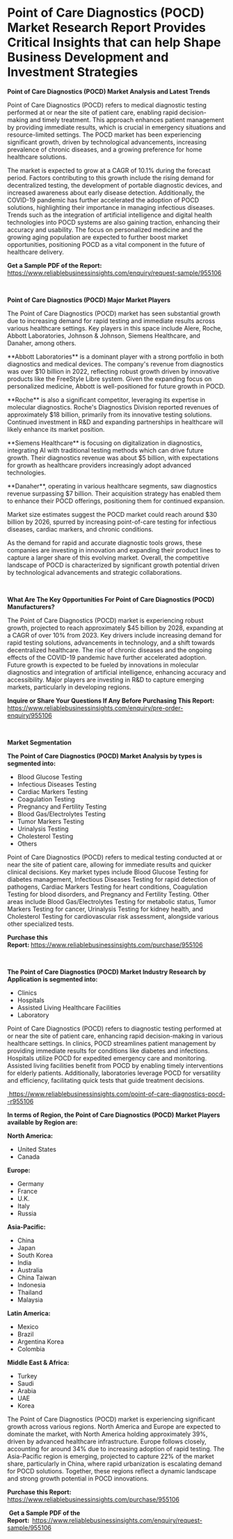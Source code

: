 <p><h1>Point of Care Diagnostics (POCD) Market Research Report Provides Critical Insights that can help Shape Business Development and Investment Strategies</h1></p><p><strong>Point of Care Diagnostics (POCD) Market Analysis and Latest Trends</strong></p>
<p><p>Point of Care Diagnostics (POCD) refers to medical diagnostic testing performed at or near the site of patient care, enabling rapid decision-making and timely treatment. This approach enhances patient management by providing immediate results, which is crucial in emergency situations and resource-limited settings. The POCD market has been experiencing significant growth, driven by technological advancements, increasing prevalence of chronic diseases, and a growing preference for home healthcare solutions.</p><p>The market is expected to grow at a CAGR of 10.1% during the forecast period. Factors contributing to this growth include the rising demand for decentralized testing, the development of portable diagnostic devices, and increased awareness about early disease detection. Additionally, the COVID-19 pandemic has further accelerated the adoption of POCD solutions, highlighting their importance in managing infectious diseases. Trends such as the integration of artificial intelligence and digital health technologies into POCD systems are also gaining traction, enhancing their accuracy and usability. The focus on personalized medicine and the growing aging population are expected to further boost market opportunities, positioning POCD as a vital component in the future of healthcare delivery.</p></p>
<p><strong>Get a Sample PDF of the Report:&nbsp;</strong> <a href="https://www.reliablebusinessinsights.com/enquiry/request-sample/955106?utm_campaign=100&utm_medium=2&utm_source=Github&utm_content=ia&utm_term=13042025&utm_id=point-of-care-diagnostics-pocd">https://www.reliablebusinessinsights.com/enquiry/request-sample/955106</a></p>
<p>&nbsp;</p>
<p><strong>Point of Care Diagnostics (POCD) Major Market Players</strong></p>
<p><p>The Point of Care Diagnostics (POCD) market has seen substantial growth due to increasing demand for rapid testing and immediate results across various healthcare settings. Key players in this space include Alere, Roche, Abbott Laboratories, Johnson & Johnson, Siemens Healthcare, and Danaher, among others.</p><p>**Abbott Laboratories** is a dominant player with a strong portfolio in both diagnostics and medical devices. The company's revenue from diagnostics was over $10 billion in 2022, reflecting robust growth driven by innovative products like the FreeStyle Libre system. Given the expanding focus on personalized medicine, Abbott is well-positioned for future growth in POCD.</p><p>**Roche** is also a significant competitor, leveraging its expertise in molecular diagnostics. Roche's Diagnostics Division reported revenues of approximately $18 billion, primarily from its innovative testing solutions. Continued investment in R&D and expanding partnerships in healthcare will likely enhance its market position.</p><p>**Siemens Healthcare** is focusing on digitalization in diagnostics, integrating AI with traditional testing methods which can drive future growth. Their diagnostics revenue was about $5 billion, with expectations for growth as healthcare providers increasingly adopt advanced technologies.</p><p>**Danaher**, operating in various healthcare segments, saw diagnostics revenue surpassing $7 billion. Their acquisition strategy has enabled them to enhance their POCD offerings, positioning them for continued expansion.</p><p>Market size estimates suggest the POCD market could reach around $30 billion by 2026, spurred by increasing point-of-care testing for infectious diseases, cardiac markers, and chronic conditions.</p><p>As the demand for rapid and accurate diagnostic tools grows, these companies are investing in innovation and expanding their product lines to capture a larger share of this evolving market. Overall, the competitive landscape of POCD is characterized by significant growth potential driven by technological advancements and strategic collaborations.</p></p>
<p>&nbsp;</p>
<p><strong>What Are The Key Opportunities For Point of Care Diagnostics (POCD) Manufacturers?</strong></p>
<p><p>The Point of Care Diagnostics (POCD) market is experiencing robust growth, projected to reach approximately $45 billion by 2028, expanding at a CAGR of over 10% from 2023. Key drivers include increasing demand for rapid testing solutions, advancements in technology, and a shift towards decentralized healthcare. The rise of chronic diseases and the ongoing effects of the COVID-19 pandemic have further accelerated adoption. Future growth is expected to be fueled by innovations in molecular diagnostics and integration of artificial intelligence, enhancing accuracy and accessibility. Major players are investing in R&D to capture emerging markets, particularly in developing regions.</p></p>
<p><strong>Inquire or Share Your Questions If Any Before Purchasing This Report:</strong> <a href="https://www.reliablebusinessinsights.com/enquiry/pre-order-enquiry/955106?utm_campaign=100&utm_medium=2&utm_source=Github&utm_content=ia&utm_term=13042025&utm_id=point-of-care-diagnostics-pocd">https://www.reliablebusinessinsights.com/enquiry/pre-order-enquiry/955106</a></p>
<p>&nbsp;</p>
<p><strong>Market Segmentation</strong></p>
<p><strong>The Point of Care Diagnostics (POCD) Market Analysis by types is segmented into:</strong></p>
<p><ul><li>Blood Glucose Testing</li><li>Infectious Diseases Testing</li><li>Cardiac Markers Testing</li><li>Coagulation Testing</li><li>Pregnancy and Fertility Testing</li><li>Blood Gas/Electrolytes Testing</li><li>Tumor Markers Testing</li><li>Urinalysis Testing</li><li>Cholesterol Testing</li><li>Others</li></ul></p>
<p><p>Point of Care Diagnostics (POCD) refers to medical testing conducted at or near the site of patient care, allowing for immediate results and quicker clinical decisions. Key market types include Blood Glucose Testing for diabetes management, Infectious Diseases Testing for rapid detection of pathogens, Cardiac Markers Testing for heart conditions, Coagulation Testing for blood disorders, and Pregnancy and Fertility Testing. Other areas include Blood Gas/Electrolytes Testing for metabolic status, Tumor Markers Testing for cancer, Urinalysis Testing for kidney health, and Cholesterol Testing for cardiovascular risk assessment, alongside various other specialized tests.</p></p>
<p><strong>Purchase this Report:&nbsp;</strong><a href="https://www.reliablebusinessinsights.com/purchase/955106?utm_campaign=100&utm_medium=2&utm_source=Github&utm_content=ia&utm_term=13042025&utm_id=point-of-care-diagnostics-pocd">https://www.reliablebusinessinsights.com/purchase/955106</a></p>
<p>&nbsp;</p>
<p><strong>The Point of Care Diagnostics (POCD) Market Industry Research by Application is segmented into:</strong></p>
<p><ul><li>Clinics</li><li>Hospitals</li><li>Assisted Living Healthcare Facilities</li><li>Laboratory</li></ul></p>
<p><p>Point of Care Diagnostics (POCD) refers to diagnostic testing performed at or near the site of patient care, enhancing rapid decision-making in various healthcare settings. In clinics, POCD streamlines patient management by providing immediate results for conditions like diabetes and infections. Hospitals utilize POCD for expedited emergency care and monitoring. Assisted living facilities benefit from POCD by enabling timely interventions for elderly patients. Additionally, laboratories leverage POCD for versatility and efficiency, facilitating quick tests that guide treatment decisions.</p></p>
<p><a href="https://www.reliablebusinessinsights.com/point-of-care-diagnostics-pocd--r955106?utm_campaign=100&utm_medium=2&utm_source=Github&utm_content=ia&utm_term=13042025&utm_id=point-of-care-diagnostics-pocd">&nbsp;https://www.reliablebusinessinsights.com/point-of-care-diagnostics-pocd--r955106</a></p>
<p><strong>In terms of Region, the Point of Care Diagnostics (POCD) Market Players available by Region are:</strong></p>
<p>
    <p> <strong> North America: </strong>
        <ul>
            <li>United States</li>
            <li>Canada</li>
        </ul>
        </p> 
    <p> <strong> Europe: </strong>
        <ul>
            <li>Germany</li>
            <li>France</li>
            <li>U.K.</li>
            <li>Italy</li>
            <li>Russia</li>
        </ul>
        </p> 
    <p> <strong> Asia-Pacific: </strong>
        <ul>
            <li>China</li>
            <li>Japan</li>
            <li>South Korea</li>
            <li>India</li>
            <li>Australia</li>
            <li>China Taiwan</li>
            <li>Indonesia</li>
            <li>Thailand</li>
            <li>Malaysia</li>
        </ul>
        </p> 
    <p> <strong> Latin America: </strong>
        <ul>
            <li>Mexico</li>
            <li>Brazil</li>
            <li>Argentina Korea</li>
            <li>Colombia</li>
        </ul>
        </p> 
    <p> <strong> Middle East & Africa: </strong>
        <ul>
            <li>Turkey</li>
            <li>Saudi</li>
            <li>Arabia</li>
            <li>UAE</li>
            <li>Korea</li>
        </ul>
    </p>
    </p>
<p><p>The Point of Care Diagnostics (POCD) market is experiencing significant growth across various regions. North America and Europe are expected to dominate the market, with North America holding approximately 39%, driven by advanced healthcare infrastructure. Europe follows closely, accounting for around 34% due to increasing adoption of rapid testing. The Asia-Pacific region is emerging, projected to capture 22% of the market share, particularly in China, where rapid urbanization is escalating demand for POCD solutions. Together, these regions reflect a dynamic landscape and strong growth potential in POCD innovations.</p></p>
<p><strong>Purchase this Report: </strong><a href="https://www.reliablebusinessinsights.com/purchase/955106?utm_campaign=100&utm_medium=2&utm_source=Github&utm_content=ia&utm_term=13042025&utm_id=point-of-care-diagnostics-pocd">https://www.reliablebusinessinsights.com/purchase/955106</a></p>
<p>&nbsp;<strong>Get a Sample PDF of the Report:&nbsp;&nbsp;</strong><a href="https://www.reliablebusinessinsights.com/enquiry/request-sample/955106?utm_campaign=100&utm_medium=2&utm_source=Github&utm_content=ia&utm_term=13042025&utm_id=point-of-care-diagnostics-pocd">https://www.reliablebusinessinsights.com/enquiry/request-sample/955106</a></p>
<p><strong></strong></p>
<p><p></p><p></p><p></p></p>